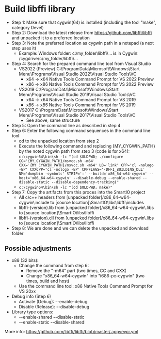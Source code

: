 # Build libffi library

- Step 1: Make sure that cygwin(64) is installed (including the tool "make", category Devel)
- Step 2: Download the latest release from https://github.com/libffi/libffi and unpacked it to a preferred location
- Step 3: Note the preferred location as cygwin path in a notepad (a next step uses it)
  - Example: Windows folder: c:\\my_folder\\libffi\\... is in Cygwin: /cygdrive/c/my_folder/libffi/...
- Step 4: Search for the prepared command line tool from Visual Studio
  - VS2022 (Preview) C:\ProgramData\Microsoft\Windows\Start Menu\Programs\Visual Studio 2022\Visual Studio Tools\VC
    - x64 -> x64 Native Tools Command Prompt for VS 2022 Preview
    - x86 -> x86 Native Tools Command Prompt for VS 2022 Preview
  - VS2019 C:\ProgramData\Microsoft\Windows\Start Menu\Programs\Visual Studio 2019\Visual Studio Tools\VC
    - x64 -> x64 Native Tools Command Prompt for VS 2019
    - x86 -> x86 Native Tools Command Prompt for VS 2019
  - VS2017 C:\ProgramData\Microsoft\Windows\Start Menu\Programs\Visual Studio 2017\Visual Studio Tools\VC
    - See above, same structure
- Step 5: Open the command line as described in step 4
- Step 6: Enter the following command sequences in the command line tool
  - cd to the unpacked location from step 2
  - Execute the following command and replacing {MY_CYGWIN_PATH} by the noted cygwin path from step 3 (code is for x64):  ``c:\cygwin64\bin\sh -lc "(cd $OLDPWD; ./configure CC='{MY_CYGWIN_PATH}/msvcc.sh -m64' CXX='{MY_CYGWIN_PATH}/msvcc.sh -m64' LD='link' CPP='cl -nologo -EP' CXXCPP='cl -nologo -EP' CPPFLAGS='-DFFI_BUILDING_DLL' NM='dumpbin -symbols' STRIP=':' --build='x86_64-w64-cygwin' --host='x86_64-w64-cygwin' --disable-debug --enable-shared --disable-static --disable-dependency-tracking)"``
  - ``c:\cygwin64\bin\sh -lc "(cd $OLDPWD; make)"``
- Step 7: Copy the artifacts from this proces into the SmartIO project
  - All c/c++ headers from [unpacked folder]/x86_64-w64-cygwin\include to [source location]\SmartIO\libs\libffi\includes
  - libffi-{version}.lib from [unpacked folder]/x86_64-w64-cygwin\\.libs to [source location]\SmartIO\libs\libffi
  - libffi-{version}.dll from [unpacked folder]/x86_64-w64-cygwin\\.libs to [source location]\SmartIO\libs\libffi
- Step 8: We are done and we can delete the unpacked and download folder

## Possible adjustments
 - x86 (32 bits):
   - Change the command from step 6:
     - Remove the "-m64" part (two times, CC and CXX)
     - Change "x86_64-w64-cygwin" into "i686-pc-cygwin" (two times, build and host)
   - Use the command line tool: x86 Native Tools Command Prompt for VS 20xx
 - Debug info (Step 6)
   - Activate (Debug): --enable-debug
   - Disable (Release): --disable-debug
 - Library type options:
   - --enable-shared --disable-static
   - --enable-static --disable-shared

More info: https://github.com/libffi/libffi/blob/master/.appveyor.yml